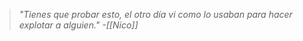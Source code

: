 >_"Tienes que probar esto, el otro día vi como lo usaban para hacer explotar a alguien."
>-[[Nico]]_

